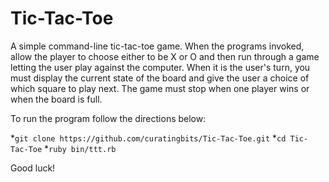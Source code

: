 # Tic-Tac-Toe

A simple command-line tic-tac-toe game. When the programs invoked, allow the player to choose either to be X or O and then run through a game letting the user play against the computer. When it is the user's turn, you must display the current state of the board and give the user a choice of which square to play next. The game must stop when one player wins or when the board is full. 

To run the program follow the directions below:

*`git clone https://github.com/curatingbits/Tic-Tac-Toe.git`
*`cd Tic-Tac-Toe`
*`ruby bin/ttt.rb`

Good luck! 



